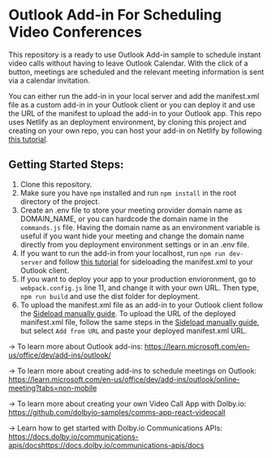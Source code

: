 # Outlook Add-in For Scheduling Video Conferences

This repository is a ready to use Outlook Add-in sample to schedule instant video calls without having to leave Outlook Calendar. With the click of a button, meetings are scheduled and the relevant meeting information is sent via a calendar invitation. 

You can either run the add-in in your local server and add the manifest.xml file as a custom add-in in your Outlook client or you can deploy it and use the URL of the manifest to upload the add-in to your Outlook app. This repo uses Netlify as an deployment environment, by cloning this project and creating on your own repo, you can host your add-in on Netlify by following [this tutorial](https://www.netlify.com/blog/2016/09/29/a-step-by-step-guide-deploying-on-netlify/).

## Getting Started Steps:
1. Clone this repository. 
2. Make sure you have `npm` installed and run `npm install` in the root directory of the project.
3. Create an .env file to store your meeting provider domain name as DOMAIN_NAME, or you can hardcode the domain name in the `commands.js` file. Having the domain name as an environment variable is useful if you want hide your meeting and change the domain name directly from you deployment environment settings or in an .env file. 
4. If you want to run the add-in from your localhost, run `npm run dev-server` and follow [this tutorial](https://learn.microsoft.com/en-us/office/dev/add-ins/outlook/sideload-outlook-add-ins-for-testing?tabs=windows) for sideloading the manifest.xml to your Outlook client.
5. If you want to deploy your app to your production envioronment, go to `webpack.config.js` line 11, and change it with your own URL.
Then type, `npm run build` and use the dist folder for deployment.
6. To upload the manifest.xml file as an add-in to your Outlook client follow the [Sideload manually guide](https://learn.microsoft.com/en-us/office/dev/add-ins/outlook/sideload-outlook-add-ins-for-testing?tabs=windows#sideload-manually). To upload the URL of the deployed manifest.xml file, follow the same steps in the [Sideload manually guide](https://learn.microsoft.com/en-us/office/dev/add-ins/outlook/sideload-outlook-add-ins-for-testing?tabs=windows#sideload-manually), but select `Add from URL` and paste your deployed manifest.xml URL. 

-> To learn more about Outlook add-ins: https://learn.microsoft.com/en-us/office/dev/add-ins/outlook/ 

-> To learn more about creating add-ins to schedule meetings on Outlook: https://learn.microsoft.com/en-us/office/dev/add-ins/outlook/online-meeting?tabs=non-mobile

-> To learn more about creating your own Video Call App with Dolby.io: https://github.com/dolbyio-samples/comms-app-react-videocall

-> Learn how to get started with Dolby.io Communications APIs: https://docs.dolby.io/communications-apis/docshttps://docs.dolby.io/communications-apis/docs